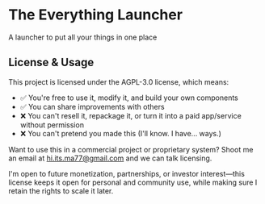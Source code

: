 # The Everything Launcher
A launcher to put all your things in one place

## License & Usage

This project is licensed under the AGPL-3.0 license, which means:

- ✅ You're free to use it, modify it, and build your own components
- ✅ You can share improvements with others
- ❌ You can't resell it, repackage it, or turn it into a paid app/service without permission
- ❌ You can't pretend you made this (I'll know. I have... ways.)

Want to use this in a commercial project or proprietary system? Shoot me an email at hi.its.ma77@gmail.com and we can talk licensing.

I'm open to future monetization, partnerships, or investor interest—this license keeps it open for personal and community use, while making sure I retain the rights to scale it later.
